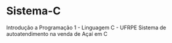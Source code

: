 # Sistema-C
Introdução a Programação 1 - Linguagem C - UFRPE 
Sistema de autoatendimento na venda de Açaí em C
